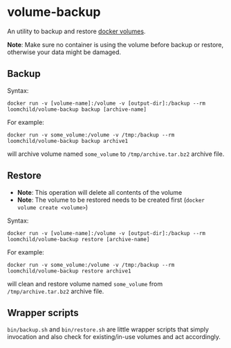 # volume-backup

An utility to backup and restore [docker volumes](https://docs.docker.com/engine/reference/commandline/volume/). 

**Note**: Make sure no container is using the volume before backup or restore, otherwise your data might be damaged.

## Backup

Syntax:

    docker run -v [volume-name]:/volume -v [output-dir]:/backup --rm loomchild/volume-backup backup [archive-name]

For example:

    docker run -v some_volume:/volume -v /tmp:/backup --rm loomchild/volume-backup backup archive1

will archive volume named `some_volume` to `/tmp/archive.tar.bz2` archive file.

## Restore

- **Note**: This operation will delete all contents of the volume
- **Note**: The volume to be restored needs to be created first (`docker volume create <volume>`)

Syntax:

    docker run -v [volume-name]:/volume -v [output-dir]:/backup --rm loomchild/volume-backup restore [archive-name]

For example:

    docker run -v some_volume:/volume -v /tmp:/backup --rm loomchild/volume-backup restore archive1

will clean and restore volume named `some_volume` from `/tmp/archive.tar.bz2` archive file.

## Wrapper scripts

`bin/backup.sh` and `bin/restore.sh` are little wrapper scripts that simply invocation and also check for existing/in-use volumes and act accordingly.